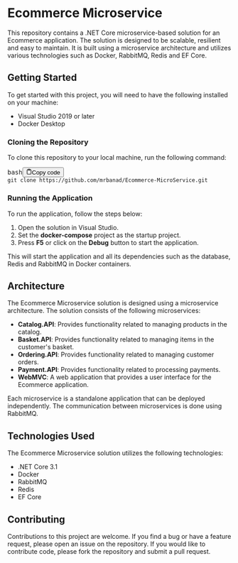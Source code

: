 <div class="markdown prose w-full break-words dark:prose-invert dark"><h1>Ecommerce Microservice</h1><p>This repository contains a .NET Core microservice-based solution for an Ecommerce application. The solution is designed to be scalable, resilient and easy to maintain. It is built using a microservice architecture and utilizes various technologies such as Docker, RabbitMQ, Redis and EF Core.</p><h2>Getting Started</h2><p>To get started with this project, you will need to have the following installed on your machine:</p><ul><li>Visual Studio 2019 or later</li><li>Docker Desktop</li></ul><h3>Cloning the Repository</h3><p>To clone this repository to your local machine, run the following command:</p><pre><div class="bg-black rounded-md mb-4"><div class="flex items-center relative text-gray-200 bg-gray-800 px-4 py-2 text-xs font-sans justify-between rounded-t-md"><span>bash</span><button class="flex ml-auto gap-2"><svg stroke="currentColor" fill="none" stroke-width="2" viewBox="0 0 24 24" stroke-linecap="round" stroke-linejoin="round" class="h-4 w-4" height="1em" width="1em" xmlns="http://www.w3.org/2000/svg"><path d="M16 4h2a2 2 0 0 1 2 2v14a2 2 0 0 1-2 2H6a2 2 0 0 1-2-2V6a2 2 0 0 1 2-2h2"></path><rect x="8" y="2" width="8" height="4" rx="1" ry="1"></rect></svg>Copy code</button></div><div class="p-4 overflow-y-auto"><code class="!whitespace-pre hljs language-bash">git <span class="hljs-built_in">clone</span> https://github.com/mrbanad/Ecommerce-MicroService.git
</code></div></div></pre><h3>Running the Application</h3><p>To run the application, follow the steps below:</p><ol><li>Open the solution in Visual Studio.</li><li>Set the <strong>docker-compose</strong> project as the startup project.</li><li>Press <strong>F5</strong> or click on the <strong>Debug</strong> button to start the application.</li></ol><p>This will start the application and all its dependencies such as the database, Redis and RabbitMQ in Docker containers.</p><h2>Architecture</h2><p>The Ecommerce Microservice solution is designed using a microservice architecture. The solution consists of the following microservices:</p><ul><li><strong>Catalog.API</strong>: Provides functionality related to managing products in the catalog.</li><li><strong>Basket.API</strong>: Provides functionality related to managing items in the customer's basket.</li><li><strong>Ordering.API</strong>: Provides functionality related to managing customer orders.</li><li><strong>Payment.API</strong>: Provides functionality related to processing payments.</li><li><strong>WebMVC</strong>: A web application that provides a user interface for the Ecommerce application.</li></ul><p>Each microservice is a standalone application that can be deployed independently. The communication between microservices is done using RabbitMQ.</p><h2>Technologies Used</h2><p>The Ecommerce Microservice solution utilizes the following technologies:</p><ul><li>.NET Core 3.1</li><li>Docker</li><li>RabbitMQ</li><li>Redis</li><li>EF Core</li></ul><h2>Contributing</h2><p>Contributions to this project are welcome. If you find a bug or have a feature request, please open an issue on the repository. If you would like to contribute code, please fork the repository and submit a pull request.</p></div>
